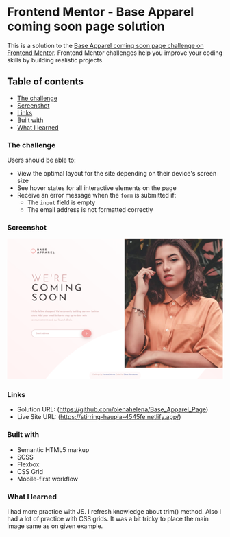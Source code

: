 # Frontend Mentor - Base Apparel coming soon page solution

This is a solution to the [Base Apparel coming soon page challenge on Frontend Mentor](https://www.frontendmentor.io/challenges/base-apparel-coming-soon-page-5d46b47f8db8a7063f9331a0). Frontend Mentor challenges help you improve your coding skills by building realistic projects. 

## Table of contents

  - [The challenge](#the-challenge)
  - [Screenshot](#screenshot)
  - [Links](#links)
  - [Built with](#built-with)
  - [What I learned](#what-i-learned)


### The challenge

Users should be able to:

- View the optimal layout for the site depending on their device's screen size
- See hover states for all interactive elements on the page
- Receive an error message when the `form` is submitted if:
  - The `input` field is empty
  - The email address is not formatted correctly

### Screenshot

![](./screenshot-desktop.png)


### Links

- Solution URL: (https://github.com/olenahelena/Base_Apparel_Page)
- Live Site URL: (https://stirring-haupia-4545fe.netlify.app/)


### Built with

- Semantic HTML5 markup
- SCSS
- Flexbox
- CSS Grid
- Mobile-first workflow

### What I learned

I had more practice with JS. I refresh knowledge about trim() method. Also I had a lot of practice with CSS grids. It was a bit tricky to place the main image same as on given example.
